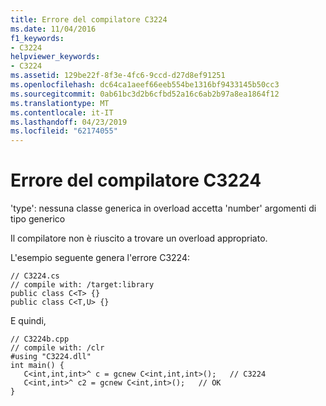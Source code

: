 ```yaml
---
title: Errore del compilatore C3224
ms.date: 11/04/2016
f1_keywords:
- C3224
helpviewer_keywords:
- C3224
ms.assetid: 129be22f-8f3e-4fc6-9ccd-d27d8ef91251
ms.openlocfilehash: dc64ca1aeef66eeb554be1316bf9433145b50cc3
ms.sourcegitcommit: 0ab61bc3d2b6cfbd52a16c6ab2b97a8ea1864f12
ms.translationtype: MT
ms.contentlocale: it-IT
ms.lasthandoff: 04/23/2019
ms.locfileid: "62174055"
---
```

# <a name="compiler-error-c3224"></a>Errore del compilatore C3224

'type': nessuna classe generica in overload accetta 'number' argomenti di tipo generico

Il compilatore non è riuscito a trovare un overload appropriato.

L'esempio seguente genera l'errore C3224:

```
// C3224.cs
// compile with: /target:library
public class C<T> {}
public class C<T,U> {}
```

E quindi,

```
// C3224b.cpp
// compile with: /clr
#using "C3224.dll"
int main() {
   C<int,int,int>^ c = gcnew C<int,int,int>();   // C3224
   C<int,int>^ c2 = gcnew C<int,int>();   // OK
}
```